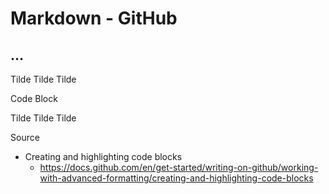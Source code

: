 # Markdown - GitHub

## ...

Tilde Tilde Tilde

Code Block

Tilde Tilde Tilde

Source
- Creating and highlighting code blocks
  - https://docs.github.com/en/get-started/writing-on-github/working-with-advanced-formatting/creating-and-highlighting-code-blocks
